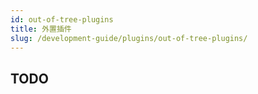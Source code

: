 ```yaml
---
id: out-of-tree-plugins
title: 外置插件
slug: /development-guide/plugins/out-of-tree-plugins/
---
```


## TODO
